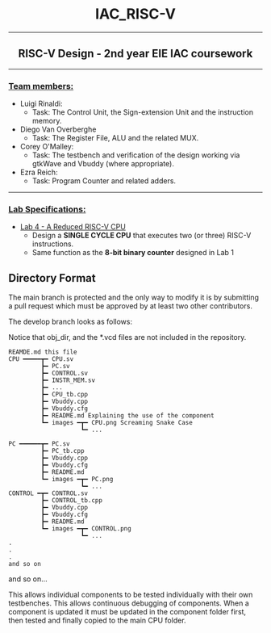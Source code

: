 # <center>IAC_RISC-V</center>
---
## <center> **RISC-V Design - 2nd year EIE IAC coursework** </center>
---
### <ins> **Team members:** </ins>
* Luigi Rinaldi: 
  * Task: The Control Unit, the Sign-extension Unit and the instruction memory. 
* Diego Van Overberghe
  * Task: The Register File, ALU and the related MUX.
* Corey O'Malley: 
  * Task: The testbench and verification of the design working via gtkWave and Vbuddy (where appropriate).
* Ezra Reich: 
  * Task: Program Counter and related adders.

---

### <ins> **Lab Specifications:** </ins>

* <ins>Lab 4 - A Reduced RISC-V CPU</ins>
  *  Design a **SINGLE CYCLE CPU** that executes two (or three) RISC-V instructions. 
  *  Same function as the **8-bit binary counter** designed in Lab 1

## Directory Format

The main branch is protected and the only way to modify it is by submitting a pull request which must be approved by at least two other contributors.

The develop branch looks as follows:

Notice that obj_dir, and the *.vcd files are not included in the repository.

```
REAMDE.md this file
CPU ━━━━━┳━ CPU.sv
         ┣━ PC.sv
         ┣━ CONTROL.sv
         ┣━ INSTR_MEM.sv
         ┣━ ...
         ┣━ CPU_tb.cpp
         ┣━ Vbuddy.cpp
         ┣━ Vbuddy.cfg
         ┣━ README.md Explaining the use of the component
         ┗━ images ━┳━ CPU.png Screaming Snake Case
                    ┗━ ...

PC ━━━━━━┳━ PC.sv
         ┣━ PC_tb.cpp
         ┣━ Vbuddy.cpp
         ┣━ Vbuddy.cfg    
         ┣━ README.md 
         ┗━ images ━┳━ PC.png
                    ┗━ ...
CONTROL ━┳━ CONTROL.sv
         ┣━ CONTROL_tb.cpp
         ┣━ Vbuddy.cpp
         ┣━ Vbuddy.cfg
         ┣━ README.md
         ┗━ images ━┳━ CONTROL.png
                    ┗━ ...
.
.
.
and so on
```

and so on...

This allows individual components to be tested individually with their own testbenches. This allows continuous debugging of components. When a component is updated it must be updated in the component folder first, then tested and finally copied to the main CPU folder.